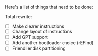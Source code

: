 Here's a list of things that need to be done:

Total rewrite:

  - [ ] Make clearer instructions
  - [ ] Change layout of instructions
  - [ ] Add GPT support
  - [ ] Add another bootloader choice (rEFInd)
  - [ ] Friendlier disk partitioning
